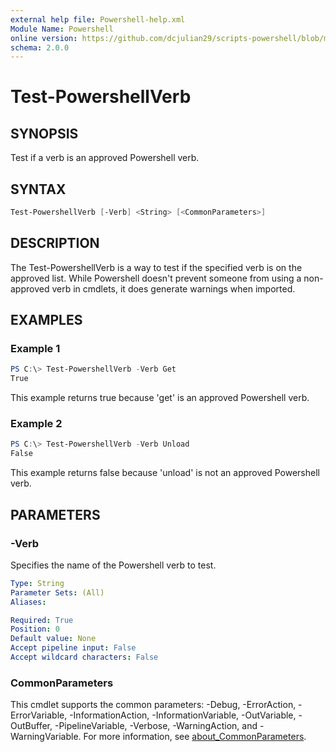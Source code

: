 ```yaml
---
external help file: Powershell-help.xml
Module Name: Powershell
online version: https://github.com/dcjulian29/scripts-powershell/blob/main/Modules/Powershell/docs/Test-PowershellVerb.md
schema: 2.0.0
---
```


# Test-PowershellVerb

## SYNOPSIS

Test if a verb is an approved Powershell verb.

## SYNTAX

```powershell
Test-PowershellVerb [-Verb] <String> [<CommonParameters>]
```

## DESCRIPTION

The Test-PowershellVerb is a way to test if the specified verb is on the approved list. While Powershell doesn't prevent someone from using a non-approved verb in cmdlets, it does generate warnings when imported.

## EXAMPLES

### Example 1

```powershell
PS C:\> Test-PowershellVerb -Verb Get
True
```

This example returns true because 'get' is an approved Powershell verb.

### Example 2

```powershell
PS C:\> Test-PowershellVerb -Verb Unload
False
```

This example returns false because 'unload' is not an approved Powershell verb.

## PARAMETERS

### -Verb

Specifies the name of the Powershell verb to test.

```yaml
Type: String
Parameter Sets: (All)
Aliases:

Required: True
Position: 0
Default value: None
Accept pipeline input: False
Accept wildcard characters: False
```

### CommonParameters

This cmdlet supports the common parameters: -Debug, -ErrorAction, -ErrorVariable, -InformationAction, -InformationVariable, -OutVariable, -OutBuffer, -PipelineVariable, -Verbose, -WarningAction, and -WarningVariable. For more information, see [about_CommonParameters](http://go.microsoft.com/fwlink/?LinkID=113216).
